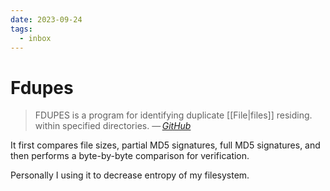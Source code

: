 ```yaml
---
date: 2023-09-24
tags:
  - inbox
---
```


# Fdupes

> FDUPES is a program for identifying duplicate [[File|files]] residing. within
> specified directories.
> — <cite>[GitHub](https://github.com/adrianlopezroche/fdupes)</cite>

It first compares file sizes, partial MD5 signatures, full MD5 signatures, and
then performs a byte-by-byte comparison for verification.

Personally I using it to decrease entropy of my filesystem.

